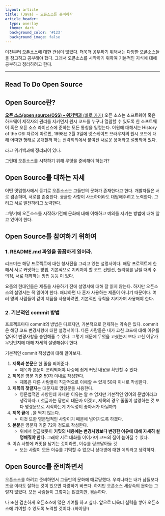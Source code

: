 ```yaml
---
layout: article
title: (Java) - 오픈소스를 준비하자   
article_header:
  type: overlay
  theme: dark
  background_color: '#123'
  background_image: false
---
```


이전부터 오픈소스에 대한 관심이 많았다. 더욱더 공부하기 위해서는 다양한 오픈소스들을 참고하고 공부해야 했다. 그래서 오픈소스를 시작하기 위하여 기본적인 지식에 대해 공부하고 정리하려고 한다. 

<!--more-->
---

## Read To Do Open Source



## Open Source란?

 **[오픈 소스(open source/OSS) – 위키백과](http://ko.wikipedia.org/wiki/오픈_소스)**[ (](http://ko.wikipedia.org/wiki/오픈_소스)[바로 가기](http://ko.wikipedia.org/wiki/오픈_소스)[)](http://ko.wikipedia.org/wiki/오픈_소스)
오픈 소스는 소프트웨어 혹은 하드웨어 제작자의 권리를 지키면서 원시 코드를 누구나 열람할 수 있도록 한 소프트웨어 혹은 오픈 소스 라이선스에 준하는 모든 통칭을 일컫는다. 어원에 대해서는 History of the OSI 자료에 따르면, 1998년 2월 3일에 넷스케이프 브라우저의 원시 코드에 대해 어떠한 형태로 공개할까 하는 전략회의에서 붙여진 새로운 용어라고 설명되어 있다. 

라고 위키백과에 정리되어 있다. 

그런데 오픈소스를 시작하기 위해 무엇을 준비해야 하는가? 



## Open Source를 대하는 자세

어떤 밋업행사에서 듣기로 오픈소스는 그들만의 문화가 존재한다고 한다. 개발자들은 서로 겸손하며, 서로를 존중한다. 궁금한 사항이 사소하더라도 대답해주려고 노력한다. 그리고 서로 발전하려고 노력한다. 

그렇기에 오픈소스를 시작하기전에 문화에 대해 이해하고 예의를 지키는 방법에 대해 알고 있어야 한다. 



## Open Source를 참여하기 위하여

### 1. README.md 파일을 꼼꼼하게 읽어라. 

리드미는 해당 프로젝트에 대한 청사진을 그리고 있는 설명서이다. 해당 프로젝트에 한해서 서로 커밋하는 방법, 기본적으로 지켜져야 할 코드 컨벤션, 풀리퀘를 날릴 때의 주의점, 서로 대화하는 방법 등등 이 있다. 

요즘의 현대인들은 제품을 사용하기 전에 설명서에 대해 잘 읽지 않는다. 하지만 오픈소스의 설명서는 꼭 읽어야 한다. 왜냐하면 나 혼자 사용하는 제품이 아니기 때문이다. 여러 명의 사람들이 같이 제품을 사용하려면, 기본적인 규칙을 지켜가며 사용해야 한다. 

### 2. 기본적인 commit  방법 

프로젝트마다 commit의 방법은 다르지만, 기본적으로 전제하는 약속은 있다. commit은 해당 코드 변경사항에 대한 설명서이다. 다른 사람들은 내가 고친 코드에 대해 이유를 알아야 변경사항을 승인해줄 수 있다. 그렇기 때문에 무엇을 고쳤는지 보다 고친 이유가 무엇인지에 대해 자세히 설명해줘야 한다. 

기본적인 commit 작성법에 대해 알아보자. 

1. **제목과 본문**은 한 줄을 띄어준다. 
   * 제목과 본문이 분리되어야 나중에 쉽게 커밋 내용을 확인할 수 있다. 
2. **제목**은 영문 기준 50자 이내로 작성한다. 
   * 제목은 다른 사람들이 직관적으로 이해할 수 있게 50자 이내로 작성한다. 
3. **제목의 첫글자**는 대문자로 명령문을 사용한다. 
   * 영문법적인 사항인데 자세한 이유는 알 수 없지만 기본적인 영어의 문법이라고 생각하자. ( 첫글자는 당연히 대문자 이겠고, 제목의 경우 줄줄이 설명하는 것 보다 명령문으로 시작하는게 가독성이 좋아서가 아닐까?)
4. **제목 끝**에 `.`을 찍지 않는다. 
   * 이것 또한 영문법적인 사항이기 때문에 넘어가도록 하겠다. 
5. **본문**은 영문자 기준 72자 정도로 작성한다. 
   * 위에서 언급했듯이 **커밋의 내용에는 변경사항보다 변경한 이유에 대해 자세히 설명해줘야 한다**. 그래야 서로 대화를 이어가며 코드의 질이 높아질 수 있다. 
6. 이슈 사항에 커밋을 남기는 것이라면, 이슈를 링크달아둘 것
   * 보는 사람이 모든 이슈를 기억할 수 없으니 상대방에 대한 예의라고 생각하자. 

## Open Source를 준비하면서

오픈소스를 하려고 준비하면서 그들만의 문화에 매료당했다. 우리나라는 내가 남들보다 조금 이라도 잘하는 것이 있으면 자랑하기 바쁘다. 하지만 오픈소스 세상속의 문화는 그렇지 않았다. 모든 사람들이 그렇지는 않겠지만, 겸손하다. 

나 또한 겸손하게 오픈소스에 많은 기여를 하고 싶다. 앞으로 더욱더 실력을 쌓아 오픈소스에 기여할 수 있도록 노력할 것이다. (화이팅!)